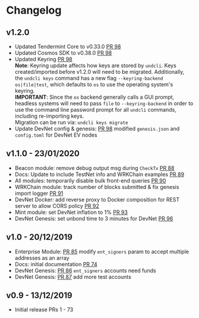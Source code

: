 # Changelog

## v1.2.0

- Updated Tendermint Core to v0.33.0 [PR 98](https://github.com/unification-com/mainchain/pull/98)
- Updated Cosmos SDK to v0.38.0 [PR 98](https://github.com/unification-com/mainchain/pull/98)
- Updated Keyring [PR 98](https://github.com/unification-com/mainchain/pull/98)  
**Note**: Keyring update affects how keys are stored
by `undcli`. Keys created/imported before v1.2.0 will need to be migrated. 
Additionally, the `undcli keys` command has a new flag 
`--keyring-backend os|file|test`, which defaults to `os` to use 
the operating system's keyring.  
**IMPORTANT**: Since the `os` backend generally calls a GUI prompt, 
headless systems will need to pass `file` to `--keyring-backend` in order
to use the command line password prompt for all `undcli` commands, including
re-importing keys.  
Migration can be run via: `undcli keys migrate`
- Update DevNet config & genesis: [PR 98](https://github.com/unification-com/mainchain/pull/98)
modified `genesis.json` and `config.toml` for DevNet EV nodes

## v1.1.0 - 23/01/2020

- Beacon module: remove debug output msg during `CheckTx`
[PR 88](https://github.com/unification-com/mainchain/pull/88)
- Docs: Update to include TestNet info and WRKChain examples 
[PR 89](https://github.com/unification-com/mainchain/pull/89)
- All modules: temporarily disable bulk front-end queries 
[PR 90](https://github.com/unification-com/mainchain/pull/90)
- WRKChain module: track number of blocks submitted & fix
genesis import logger
[PR 91](https://github.com/unification-com/mainchain/pull/91)
- DevNet Docker: add reverse proxy to Docker composition for REST
server to allow CORS policy [PR 92](https://github.com/unification-com/mainchain/pull/92)
- Mint module: set DevNet inflation to 1% 
[PR 93](https://github.com/unification-com/mainchain/pull/93)
- DevNet Genesis: set unbond time to 3 minutes for DevNet 
[PR 96](https://github.com/unification-com/mainchain/pull/96)

## v1.0 - 20/12/2019

- Enterprise Module: [PR 85](https://github.com/unification-com/mainchain/pull/85)
 modify `ent_signers` param to accept multiple addresses as an array
- Docs: initial documentation [PR 74](https://github.com/unification-com/mainchain/pull/74)
- DevNet Genesis: [PR 86](https://github.com/unification-com/mainchain/pull/85)
`ent_signers` accounts need funds
- DevNet Genesis: [PR 87](https://github.com/unification-com/mainchain/pull/87)
add more test accounts

## v0.9 - 13/12/2019

- Initial release PRs 1 - 73